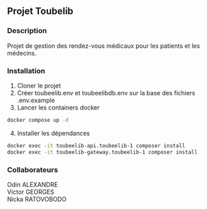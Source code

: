 ## Projet Toubelib

### Description

Projet de gestion des rendez-vous médicaux pour les patients et les médecins.

### Installation

1. Cloner le projet
2. Créer toubeelib.env et toubeelibdb.env sur la base des fichiers .env.example
3. Lancer les containers docker

```bash
docker compose up -d
```

4. Installer les dépendances

```bash
docker exec -it toubeelib-api.toubeelib-1 composer install
docker exec -it toubeelib-gateway.toubeelib-1 composer install
```

### Collaborateurs

Odin ALEXANDRE  
Victor GEORGES  
Nicka RATOVOBODO
